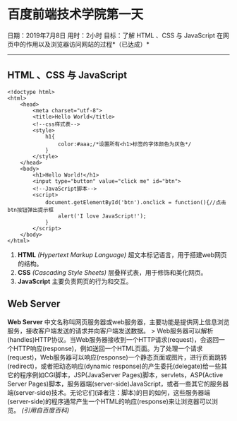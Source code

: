 # 百度前端技术学院第一天
日期：2019年7月8日
用时：2小时
目标：了解 HTML 、CSS 与 JavaScript 在网页中的作用以及浏览器访问网站的过程*（已达成）*
***
## HTML 、CSS 与 JavaScript
```
<!doctype html>
<html>
	<head>
		<meta charset="utf-8">
		<title>Hello World</title>
		<!--css样式表-->
		<style>
			h1{
				color:#aaa;/*设置所有<h1>标签的字体颜色为灰色*/
			}
		</style>
	</head>
	<body>
		<h1>Hello World!</h1>
		<input type="button" value="click me" id="btn">
		<!--JavaScript脚本-->
		<script>
			document.getElementById('btn').onclick = function(){//点击btn按钮弹出提示框
				alert('I love JavaScript!');
			}
		</script>
	</body>
</html>
```
1. **HTML** *(Hypertext Markup Language)* 超文本标记语言，用于搭建web网页的结构。
2. **CSS** *(Cascading Style Sheets)* 层叠样式表，用于修饰和美化网页。
3. **JavaScript** 主要负责网页的行为和交互。
## Web Server
**Web Server** 中文名称叫网页服务器或web服务器，主要功能是提供网上信息浏览服务，接收客户端发送的请求并向客户端发送数据。
	> Web服务器可以解析(handles)HTTP协议。当Web服务器接收到一个HTTP请求(request)，会返回一个HTTP响应(response)，例如送回一个HTML页面。为了处理一个请求(request)，Web服务器可以响应(response)一个静态页面或图片，进行页面跳转(redirect)，或者把动态响应(dynamic response)的产生委托(delegate)给一些其它的程序例如CGI脚本，JSP(JavaServer Pages)脚本，servlets，ASP(Active Server Pages)脚本，服务器端(server-side)JavaScript，或者一些其它的服务器端(server-side)技术。无论它们(译者注：脚本)的目的如何，这些服务器端(server-side)的程序通常产生一个HTML的响应(response)来让浏览器可以浏览。 *(引用自百度百科)*
